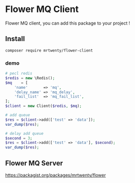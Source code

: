 # Flower MQ Client

Flower MQ client, you can add this package to your project !

## Install

```shell
composer require mrtwenty/flower-client
```
### demo

```PHP
# pecl redis
$redis = new \Redis();
$mq    = [
    'name'       => 'mq',
    'delay_name' => 'mq_delay',
    'fail_list'  => 'mq_fail_list',
];
$client = new Client($redis, $mq);

# add queue 
$res = $client->add(['test' => 'data']);
var_dump($res);

# delay add queue
$second = 3;
$res = $client->add(['test' => 'data'], $second);
var_dump($res);

```

## Flower MQ Server

https://packagist.org/packages/mrtwenty/flower

